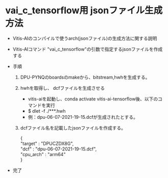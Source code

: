 # vai_c_tensorflow用 jsonファイル生成方法
* Vitis-AIのコンパイルで使うarch(jsonファイル)の生成方法に関する説明
* Vitis-AIコマンド "vai_c_tensorflow"の引数で指定するjsonファイルを作成する
* 手順
    1. DPU-PYNQのboardsのmakeから、bitstream,hwhを生成する。
    2. hwhを取得し、 dcfファイルを生成させる
        * vitis-aiを起動し、conda activate vitis-ai-tensorflow後、以下のコマンドを実行
        * $ dlet -f ./***.hwh
        * 例：dpu-06-07-2021-19-15.dcfが生成されたとする。

    4. dcfファイル名を記載したjsonファイルを作成する。

        {  
            "target"   : "DPUCZDX8G",   
            "dcf"      : "dpu-06-07-2021-19-15.dcf",  
            "cpu_arch" : "arm64"  
        }

* 完了

